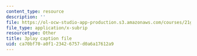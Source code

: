 ```yaml
---
content_type: resource
description: ''
file: https://ol-ocw-studio-app-production.s3.amazonaws.com/courses/21g-027-asia-in-the-modern-world-images-representations-fall-2016/ca70bf70a0f123426757d0a6a17612a9_cDw2dF6vWlQ.srt
file_type: application/x-subrip
resourcetype: Other
title: 3play caption file
uid: ca70bf70-a0f1-2342-6757-d0a6a17612a9
---
```


